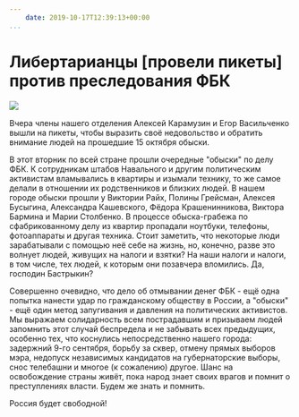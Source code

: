 ```yaml
---
    date: 2019-10-17T12:39:13+00:00
...
```


# Либертарианцы [провели пикеты] против преследования ФБК

![​](https://telegra.ph/file/3dff27687cbd226b64b90.jpg)

​Вчера члены нашего отделения Алексей Карамузин и Егор Васильченко вышли на пикеты, чтобы выразить своё недовольство и обратить внимание людей на прошедшие 15 октября обыски.

В этот вторник по всей стране прошли очередные "обыски" по делу ФБК. К сотрудникам штабов Навального и другим политическим активистам вламывались в квартиры и изымали технику, то же самое делали в отношении их родственников и близких людей. В нашем городе обыски прошли у Виктории Райх, Полины Грейсман, Алексея Бусыгина, Александра Кашевского, Фёдора Крашенинникова, Виктора Бармина и Марии Столбенко. В процессе обыска-грабежа по сфабрикованному делу из квартир пропадали ноутбуки, телефоны, фотоаппараты и другая техника. Стоит заметить, что некоторые люди зарабатывали с помощью неё себе на жизнь, но, конечно, разве это волнует людей, живущих на налоги и взятки? На наши налоги и налоги, в том числе, тех людей, к которым они позавчера вломились. Да, господин Бастрыкин?

Совершенно очевидно, что дело об отмывании денег ФБК - ещё одна попытка нанести удар по гражданскому обществу в России, а "обыски" - ещё один метод запугивания и давления на политических активистов. Мы выражаем солидарность всем пострадавшим и призываем людей запомнить этот случай беспредела и не забывать всех предыдущих, особенно тех, что коснулись непосредственно нашего города: задержний 9-го сентября, борьбу за сквер, отмену прямых выборов мэра, недопуск независимых кандидатов на губернаторские выборы, снос телебашни и многое (к сожалению) другое. Шанс на освобождение страны живёт, пока народ знает своих врагов и помнит о преступлениях власти. Будем же знать и помнить.

Россия будет свободной!